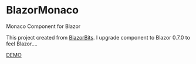 # BlazorMonaco
Monaco Component for Blazor

This project created from [BlazorBits](https://github.com/BlazorBits/BlazorBits).
I upgrade component to Blazor 0.7.0 to feel Blazor....

[DEMO](https://kiho.github.io/BlazorMonaco/editor)
